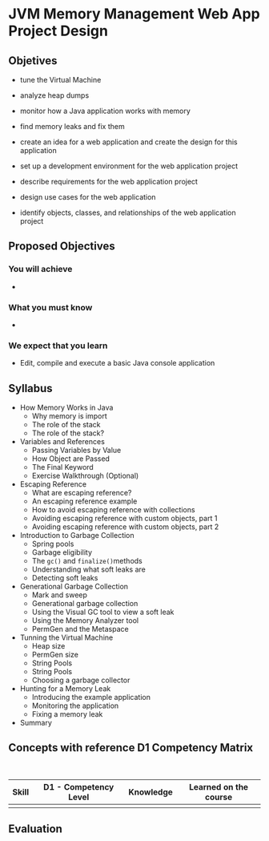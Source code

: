 # JVM Memory Management Web App Project Design

## Objetives

* tune the Virtual Machine

* analyze heap dumps

* monitor how a Java application works with memory

* find memory leaks and fix them

* create an idea for a web application and create the design for this application

* set up a development environment for the web application project

* describe requirements for the web application project

* design use cases for the web application

* identify objects, classes, and relationships of the web application project

  

## Proposed Objectives

### You will achieve

* 

### What you must know

* 

### We expect that you learn

* Edit, compile and execute a basic Java console application

## Syllabus

* How Memory Works in Java
  * Why memory is import
  * The role of the stack
  * The role of the stack?
* Variables and References
  * Passing Variables by Value
  * How Object are Passed
  * The Final Keyword
  * Exercise Walkthrough (Optional)
* Escaping Reference
  * What are escaping reference?
  * An escaping reference example
  * How to avoid escaping reference with collections
  * Avoiding escaping reference with custom objects, part 1
  * Avoiding escaping reference with custom objects, part 2
* Introduction to Garbage Collection
  * Spring pools
  * Garbage eligibility
  * The `gc()` and `finalize()`methods
  * Understanding what soft leaks are
  * Detecting soft leaks
* Generational Garbage Collection
  * Mark and sweep
  * Generational garbage collection
  * Using the Visual GC tool to view a soft leak
  * Using the Memory Analyzer tool
  * PermGen and the Metaspace
* Tunning the Virtual Machine
  * Heap size
  * PermGen size
  * String Pools
  * String Pools
  * Choosing a garbage collector
* Hunting for a Memory Leak
  * Introducing the example application
  * Monitoring the application
  * Fixing a memory leak
* Summary

## Concepts with reference D1 Competency Matrix

​	

| Skill | D1 - Competency Level | Knowledge | Learned on the course |
| :---: | --------------------- | --------- | --------------------- |
|       |                       |           |                       |

## Evaluation
